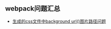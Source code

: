## webpack问题汇总

- [生成的css文件中background url()图片路径问题](https://github.com/vuejs/vue-loader/issues/481#issuecomment-306202382)



